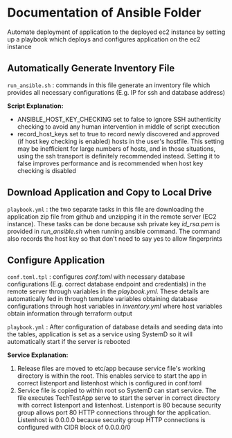 # Documentation of Ansible Folder

Automate deployment of application to the deployed ec2 instance by setting up a playbook which deploys and configures application on the ec2 instance

## Automatically Generate Inventory File

`run_ansible.sh` : commands in this file generate an inventory file which provides all necessary configurations (E.g. IP for ssh and database address)

**Script Explanation:**
- ANSIBLE_HOST_KEY_CHECKING set to false to ignore SSH authenticity checking to avoid any human intervention in middle of script execution
- record_host_keys set to true to record newly discovered and approved (if host key checking is enabled) hosts in the user's hostfile. This setting may be inefficient for large numbers of hosts, and in those situations, using the ssh transport is definitely recommended instead. Setting it to false improves performance and is recommended when host key checking is disabled

## Download Application and Copy to Local Drive

`playbook.yml` : the two separate tasks in this file are downloading the application zip file from github and unzipping it in the remote server (EC2 instance). These tasks can be done because ssh private key *id_rsa.pem* is provided in *run_ansible.sh* when running ansible command. The command also records the host key so that don't need to say yes to allow fingerprints

## Configure Application

`conf.toml.tpl` : configures *conf.toml* with necessary database configurations (E.g. correct database endpoint and credentials) in the remote server through variables in the *playbook.yml*. These details are automatically fed in through template variables obtaining database configurations through host variables in *inventory.yml* where host variables obtain information through terraform output

`playbook.yml` : After configuration of database details and seeding data into the tables, application is set as a service using SystemD so it will automatically start if the server is rebooted

**Service Explanation:**
1. Release files are moved to etc/app because service file's working directory is within the root. This enables service to start the app in correct listenport and listenhost which is configured in conf.toml
2. Service file is copied to within root so SystemD can start service. The file executes TechTestApp serve to start the server in correct directory with correct listenport and listenhost. Listenport is 80 because security group allows port 80 HTTP connections through for the application. Listenhost is 0.0.0.0 because security group HTTP connections is configured with CIDR block of 0.0.0.0/0
